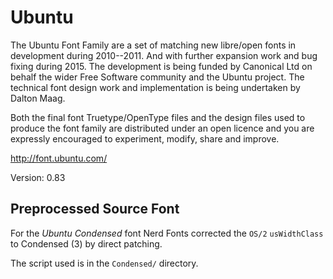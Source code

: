 # Ubuntu

The Ubuntu Font Family are a set of matching new libre/open fonts in
development during 2010--2011.  And with further expansion work and
bug fixing during 2015.  The development is being funded by
Canonical Ltd on behalf the wider Free Software community and the
Ubuntu project.  The technical font design work and implementation is
being undertaken by Dalton Maag.

Both the final font Truetype/OpenType files and the design files used
to produce the font family are distributed under an open licence and
you are expressly encouraged to experiment, modify, share and improve.

http://font.ubuntu.com/

Version: 0.83

## Preprocessed Source Font

For the _Ubuntu Condensed_ font Nerd Fonts corrected the `OS/2` `usWidthClass` to
Condensed (3) by direct patching.

The script used is in the `Condensed/` directory.
